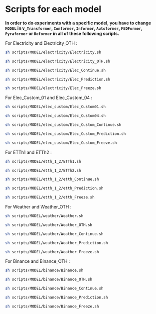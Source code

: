 # Scripts for each model  

**In order to do experiments with a specific model, you have to change ``MODEL`` in ``V_Transformer``, ``Conformer``, ``Informer``, ``Autoformer``, ``FEDFormer``, ``Pyraformer`` or ``Reformer`` in all of these following scripts.**

For Electricity and Electricity_OTH :
```sh
sh scripts/MODEL/electricity/Electricity.sh

sh scripts/MODEL/electricity/Electricity_OTH.sh

sh scripts/MODEL/electricity/Elec_Continue.sh

sh scripts/MODEL/electricity/Elec_Prediction.sh

sh scripts/MODEL/electricity/Elec_Freeze.sh
```
For Elec_Custom_01 and Elec_Custom_04 :
```sh
sh scripts/MODEL/elec_custom/Elec_Custom01.sh

sh scripts/MODEL/elec_custom/Elec_Custom04.sh

sh scripts/MODEL/elec_custom/Elec_Custom_Continue.sh

sh scripts/MODEL/elec_custom/Elec_Custom_Prediction.sh

sh scripts/MODEL/elec_custom/Elec_Custom_Freeze.sh
```
For ETTh1 and ETTh2 :
```sh
sh scripts/MODEL/etth_1_2/ETTh1.sh

sh scripts/MODEL/etth_1_2/ETTh2.sh

sh scripts/MODEL/etth_1_2/etth_Continue.sh

sh scripts/MODEL/etth_1_2/etth_Prediction.sh

sh scripts/MODEL/etth_1_2/etth_Freeze.sh
```
For Weather and Weather_OTH :
```sh 
sh scripts/MODEL/weather/Weather.sh

sh scripts/MODEL/weather/Weather_OTH.sh

sh scripts/MODEL/weather/Weather_Continue.sh

sh scripts/MODEL/weather/Weather_Prediction.sh

sh scripts/MODEL/weather/Weather_Freeze.sh
```
For Binance and Binance_OTH :
```sh 
sh scripts/MODEL/binance/Binance.sh

sh scripts/MODEL/binance/Binance_OTH.sh

sh scripts/MODEL/binance/Binance_Continue.sh

sh scripts/MODEL/binance/Binance_Prediction.sh

sh scripts/MODEL/binance/Binance_Freeze.sh
```
